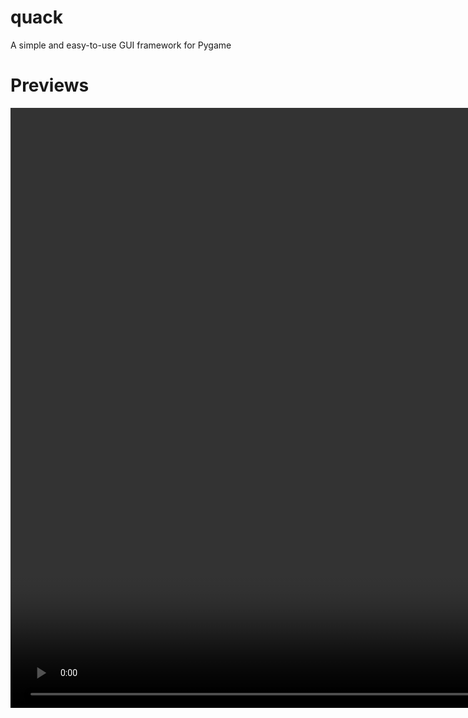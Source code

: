 # quack
A simple and easy-to-use GUI framework for Pygame

# Previews
<video src="https://raw.githubusercontent.com/biggus-developerus/quack-gui/master/preview/cps_app.mp4" width=1920/>


https://raw.githubusercontent.com/biggus-developerus/quack-gui/master/preview/cps_app.mp4